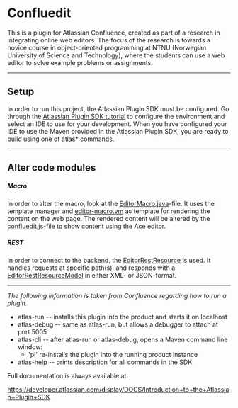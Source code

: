 <h1>Confluedit</h1>

<p>
This is a plugin for Atlassian Confluence, created as part of a research in integrating online web editors. The focus
of the research is towards a novice course in object-oriented programming at NTNU (Norwegian University of Science and
Technology), where the students can use a web editor to solve example problems or assignments.
</p>

<hr/>

<h2>Setup</h2>
<p>
In order to run this project, the Atlassian Plugin SDK must be configured. Go through the
<a href="https://developer.atlassian.com/docs/getting-started/set-up-the-atlassian-plugin-sdk-and-build-a-project">
Atlassian Plugin SDK tutorial</a> to configure the environment and select an IDE to use for your development. When
you have configured your IDE to use the Maven provided in the Atlassian Plugin SDK, you are ready to build using one of
atlas* commands.
</p>

<hr/>

<h2>Alter code modules</h2>
<h5>Macro</h5>
<p>
In order to alter the macro, look at the
<a href="src/main/java/no/ntnu/assignmentsystem/confluedit/EditorMacro.java">EditorMacro.java</a>-file.
It uses the template manager and <a href="src/main/resources/templates/editor-macro.vm">editor-macro.vm</a>
as template for rendering the content on the web page. The rendered content will be altered by the
 <a href="src/main/resources/js/confluedit.js">confluedit.js</a>-file to show content using the Ace editor.
</p>

<h5>REST</h5>
<p>
In order to connect to the backend, the
<a href="src/main/java/no/ntnu/assignmentsystem/confluedit/rest/EditorRestResource.java">EditorRestResource</a>
is used. It handles requests at specific path(s), and responds with a
<a href="src/main/java/no/ntnu/assignmentsystem/confluedit/rest/EditorRestResourceModel.java">EditorRestResourceModel</a>
in either XML- or JSON-format.
</p>

<hr/>

*The following information is taken from Confluence regarding how to run a plugin.*

<ul>
<li>atlas-run   -- installs this plugin into the product and starts it on localhost</li>
<li>atlas-debug -- same as atlas-run, but allows a debugger to attach at port 5005</li>
<li>atlas-cli   -- after atlas-run or atlas-debug, opens a Maven command line window:
    <ul>
        <li> 'pi' re-installs the plugin into the running product instance</li>
    </ul>
<li>atlas-help  -- prints description for all commands in the SDK</li>
</ul>

Full documentation is always available at:

https://developer.atlassian.com/display/DOCS/Introduction+to+the+Atlassian+Plugin+SDK
